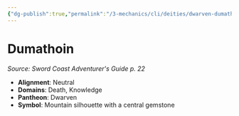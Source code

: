 ```yaml
---
{"dg-publish":true,"permalink":"/3-mechanics/cli/deities/dwarven-dumathoin-scag/","tags":["ttrpg-cli/compendium/src/5e/scag","ttrpg-cli/deity/dwarven","ttrpg-cli/domain/death","ttrpg-cli/domain/knowledge"],"noteIcon":""}
---
```


# Dumathoin
*Source: Sword Coast Adventurer's Guide p. 22* 

- **Alignment**: Neutral
- **Domains**: Death, Knowledge
- **Pantheon**: Dwarven
- **Symbol**: Mountain silhouette with a central gemstone